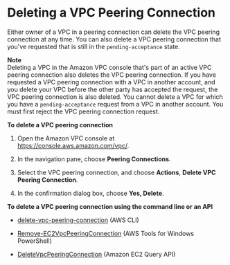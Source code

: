 # Deleting a VPC Peering Connection<a name="delete-vpc-peering-connection"></a>

Either owner of a VPC in a peering connection can delete the VPC peering connection at any time\. You can also delete a VPC peering connection that you've requested that is still in the `pending-acceptance` state\.

**Note**  
Deleting a VPC in the Amazon VPC console that's part of an active VPC peering connection also deletes the VPC peering connection\. If you have requested a VPC peering connection with a VPC in another account, and you delete your VPC before the other party has accepted the request, the VPC peering connection is also deleted\. You cannot delete a VPC for which you have a `pending-acceptance` request from a VPC in another account\. You must first reject the VPC peering connection request\.

**To delete a VPC peering connection**

1. Open the Amazon VPC console at [https://console\.aws\.amazon\.com/vpc/](https://console.aws.amazon.com/vpc/)\.

1. In the navigation pane, choose **Peering Connections**\.

1. Select the VPC peering connection, and choose **Actions**, **Delete VPC Peering Connection**\.

1. In the confirmation dialog box, choose **Yes, Delete**\.

**To delete a VPC peering connection using the command line or an API**

+ [delete\-vpc\-peering\-connection](http://docs.aws.amazon.com/cli/latest/reference/ec2/delete-vpc-peering-connection.html) \(AWS CLI\)

+ [Remove\-EC2VpcPeeringConnection](http://docs.aws.amazon.com/powershell/latest/reference/items/Remove-EC2VpcPeeringConnection.html) \(AWS Tools for Windows PowerShell\)

+ [DeleteVpcPeeringConnection](http://docs.aws.amazon.com/AWSEC2/latest/APIReference/ApiReference-query-DeleteVpcPeeringConnection.html) \(Amazon EC2 Query API\)